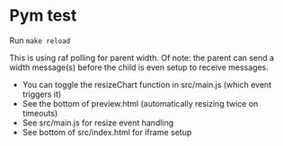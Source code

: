# Pym test

Run `make reload`

This is using raf polling for parent width. Of note: the parent can send a width message(s) before the child is even setup to receive messages.

* You can toggle the resizeChart function in src/main.js (which event triggers it)
* See the bottom of preview.html (automatically resizing twice on timeouts)
* See src/main.js for resize event handling
* See bottom of src/index.html for iframe setup
